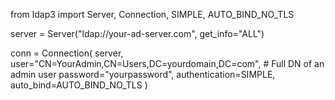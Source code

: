 from ldap3 import Server, Connection, SIMPLE, AUTO_BIND_NO_TLS

server = Server("ldap://your-ad-server.com", get_info="ALL")

conn = Connection(
    server,
    user="CN=YourAdmin,CN=Users,DC=yourdomain,DC=com",  # Full DN of an admin user
    password="yourpassword",
    authentication=SIMPLE,
    auto_bind=AUTO_BIND_NO_TLS
)